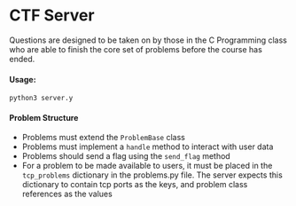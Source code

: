 # CTF Server

Questions are designed to be taken on by those in the C Programming class who are able to finish the core set of problems before the course has ended.

#### Usage:
```
python3 server.y
```

#### Problem Structure
- Problems must extend the `ProblemBase` class
- Problems must implement a `handle` method to interact with user data
- Problems should send a flag using the `send_flag` method
- For a problem to be made available to users, it must be placed in the `tcp_problems` dictionary in the problems.py file. The server expects this dictionary to contain tcp ports as the keys, and problem class references as the values

